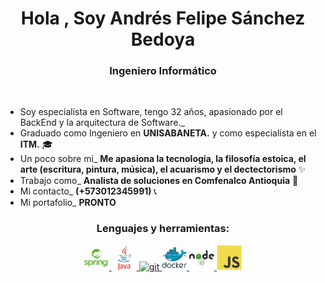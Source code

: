 <h1 align="center">Hola , Soy Andrés Felipe Sánchez Bedoya</h1>
<h3 align="center">Ingeniero Informático</h3>
<br/>

- Soy especialista en Software, tengo 32 años, apasionado por el BackEnd y la arquitectura de Software._ 
- Graduado como Ingeniero en **UNISABANETA.** y como especialista en el **ITM.** 🎓
- Un poco sobre mi_ **Me apasiona la tecnología, la filosofía estoica, el arte (escritura, pintura, música), el acuarismo y el dectectorismo** ✨
- Trabajo como_ **Analista de soluciones en Comfenalco Antioquia** 💼
- Mi contacto_ **(+573012345991)** 📞
- Mi portafolio_ **PRONTO**


<h3 align="center">Lenguajes y herramientas:</h3>
<p align="center"> 
<a href="https://spring.io/projects/spring-boot" target="_blank" rel="noreferrer"> <img src="https://raw.githubusercontent.com/devicons/devicon/refs/heads/master/icons/spring/spring-original-wordmark.svg" alt="spring boot" width="40" height="40"/> </a>
<a href="https://dev.java/" target="_blank" rel="noreferrer"> <img src="https://raw.githubusercontent.com/devicons/devicon/refs/heads/master/icons/java/java-original-wordmark.svg" alt="java" width="40" height="40"/> </a>
<a href="https://git-scm.com/" target="_blank" rel="noreferrer"> <img src="https://upload.wikimedia.org/wikipedia/commons/thumb/3/3f/Git_icon.svg/1200px-Git_icon.svg.png" alt="git" width="40" height="40"/> </a>
<a href="https://www.docker.com/get-started/" target="_blank" rel="noreferrer"> <img src="https://raw.githubusercontent.com/devicons/devicon/refs/heads/master/icons/docker/docker-original-wordmark.svg" alt="docker" width="40" height="40"/> </a>
<a href="https://nodejs.org" target="_blank" rel="noreferrer"> <img src="https://raw.githubusercontent.com/devicons/devicon/master/icons/nodejs/nodejs-original-wordmark.svg" alt ="nodejs" width="40" height="40"/> </a> 
<a href="https://developer.mozilla.org/en-US/docs/Web/JavaScript" target= "_blank" rel="noreferrer"> <img src="https://raw.githubusercontent.com/devicons/devicon/master/icons/javascript/javascript-original.svg" alt="javascript" width="40" altura="40"/> </a>
</p>
